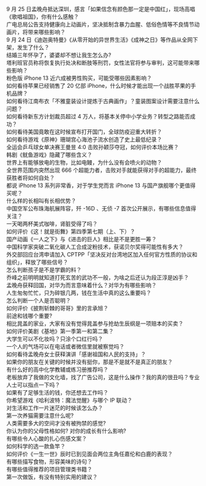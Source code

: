 9 月 25 日孟晚舟抵达深圳，感言「如果信念有颜色那一定是中国红」，现场高唱《歌唱祖国》，你有什么感触？  
广电总局公告支持健康向上动画片，坚决抵制含暴力血腥、低俗色情等不良情节动画片，将带来哪些影响？  
9 月 24 日《迪迦奥特曼》《从零开始的异世界生活》《成神之日》等作品从全网下架，发生了什么？  
结婚三年怀孕了，婆婆却不想让我生怎么办?  
塔利班官员称将恢复执行处决和断肢等刑罚，女性法官将参与审判，这可能带来哪些影响？  
粉色版 iPhone 13 近六成被男性购买，可能受哪些因素影响？  
如何看待苹果已经销售了 20 亿部 iPhone，什么时候才能出现一个战胜苹果的手机品牌？  
如何看待江南布衣「不雅童装设计提炼于古典画作」？童装图案设计需要注意什么问题？  
如何看待新东方计划裁员超过 4 万人，将基本关停中小学业务？转型之路能否成功？  
如何看待美国竟敢在这时候宣布打开国门，全球防疫迎重大转折？  
如何看待游戏《原神》珊瑚宫心海池子流水创造了史上最低纪录？  
全运会乒乓球女单决赛王曼昱 4:0 击败孙颖莎夺冠，如何评价本场比赛？  
韩剧《鱿鱼游戏》隐藏了哪些含义？  
世界上有能够放电的生物，比如电鳗，为什么没有会喷火的动物？  
全世界范围内突然出现 666 个超能力者，击败对手就能获得对手的超能力，最终获胜者将如何自处？  
都说 iPhone 13 系列非常香，对于学生党而言 iPhone 13 与国产旗舰哪个更值得买呢？  
什么样的长相叫有长相优势？  
中国空军公布珠海航展阵容，歼 -16D 、无侦 -7 首次公开展示，有哪些信息值得关注？  
一天喝两杯美式咖啡，肾脏受得了吗？  
如何评价《这！就是街舞》第四季第七期（上、下）？  
国产动画《一人之下》与《进击的巨人》相比是不是更胜一筹？  
中国科学家突破二氧化碳人工合成淀粉技术，获诺贝尔奖得可能性有多大？  
外交部回应台湾申请加入 CPTPP「坚决反对台湾地区加入任何官方性质的协议和组织」，释放了哪些信号？  
怎么判断孩子是不是学霸的料？  
乔峰之前明明就知道打死玄苦的武功不一般，为啥之后还认为段正淳是凶手？  
孟晚舟获释回国，对华为而言意味着什么？对华为有哪些影响？  
人生匆匆忙忙，只为碎银几两，钱在生活中真的这么重要吗？  
怎么判断一个人是否聪明？  
如何评价《披荆斩棘的哥哥》里的言承旭？  
前途和钱哪个重要?  
相比晁盖的家业，大家有没有觉得晁盖参与抢劫生辰纲是一项赔本的买卖？  
如何评价美剧《基地》第一季第一和第二集？  
大学生可以不化妆吗？只涂个口红行吗？  
一个人的气场可以在电话或者微信里就被察觉吗？  
如何看待孟晚舟女士获释演讲「感谢祖国和人民的支持」？  
如果你的朋友在关键的时候并没有挺你，那是不是就不是真正的朋友？  
有什么好的高中化学教辅或练习册推荐吗？  
老板放弃了我做的文化墙，找了广告公司，这是什么操作？我的真的很丑吗？专业人士可以指点一下吗？  
如果有了足够生活的钱，你还想去工作吗？  
你希望游戏《哈利波特：魔法觉醒》与哪个 IP 联动？  
对生活和工作一片迷茫的时候该怎么办？  
第一次养猫需要注意什么呢?  
人类需要多大的空间才没有被拘禁的感觉?  
你认为你的父母性格如何? 对你的成长有什么影响?  
有哪些令人心酸的扎心伤感文案？  
如何科学的选一款鱼竿？  
如何评价《一生一世》辰时已到见面会两位主角任嘉伦和白鹿的表现？  
有哪些描写食物，形容美味的诗句？  
有哪些值得推荐的项目管理类书籍？  
第一次做饭，有没有特别实用的建议？  
